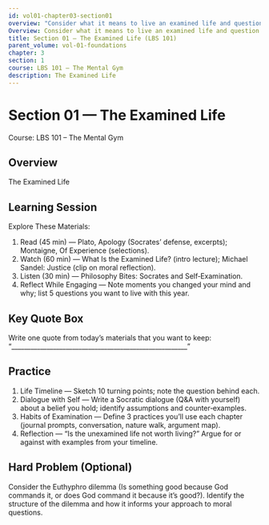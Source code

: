 ```yaml
---
id: vol01-chapter03-section01
overview: "Consider what it means to live an examined life and question assumptions."
Overview: Consider what it means to live an examined life and question assumptions.
title: Section 01 — The Examined Life (LBS 101)
parent_volume: vol-01-foundations
chapter: 3
section: 1
course: LBS 101 – The Mental Gym
description: The Examined Life
---
```



# Section 01 — The Examined Life
Course: LBS 101 – The Mental Gym

## Overview
The Examined Life


## Learning Session
Explore These Materials:
1. Read (45 min) — Plato, Apology (Socrates’ defense, excerpts); Montaigne, Of Experience (selections).  
2. Watch (60 min) — What Is the Examined Life? (intro lecture); Michael Sandel: Justice (clip on moral reflection).  
3. Listen (30 min) — Philosophy Bites: Socrates and Self‑Examination.  
4. Reflect While Engaging — Note moments you changed your mind and why; list 5 questions you want to live with this year.

## Key Quote Box
Write one quote from today’s materials that you want to keep:  
“_______________________________________________________”

## Practice
1. Life Timeline — Sketch 10 turning points; note the question behind each.  
2. Dialogue with Self — Write a Socratic dialogue (Q&A with yourself) about a belief you hold; identify assumptions and counter‑examples.  
3. Habits of Examination — Define 3 practices you’ll use each chapter (journal prompts, conversation, nature walk, argument map).  
4. Reflection — “Is the unexamined life not worth living?” Argue for or against with examples from your timeline.

## Hard Problem (Optional)
Consider the Euthyphro dilemma (Is something good because God commands it, or does God command it because it’s good?). Identify the structure of the dilemma and how it informs your approach to moral questions.